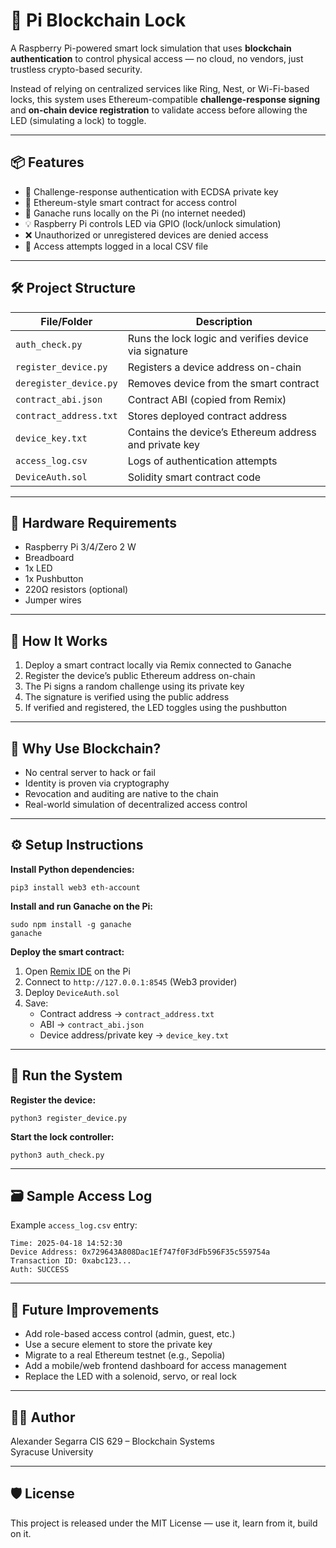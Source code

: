 # 🔐 Pi Blockchain Lock

A Raspberry Pi-powered smart lock simulation that uses **blockchain authentication** to control physical access — no cloud, no vendors, just trustless crypto-based security.

Instead of relying on centralized services like Ring, Nest, or Wi-Fi-based locks, this system uses Ethereum-compatible **challenge-response signing** and **on-chain device registration** to validate access before allowing the LED (simulating a lock) to toggle.

---

## 📦 Features

- 🔑 Challenge-response authentication with ECDSA private key  
- 🔗 Ethereum-style smart contract for access control  
- 📍 Ganache runs locally on the Pi (no internet needed)  
- 💡 Raspberry Pi controls LED via GPIO (lock/unlock simulation)  
- ❌ Unauthorized or unregistered devices are denied access  
- 🧾 Access attempts logged in a local CSV file  

---

## 🛠 Project Structure

| File/Folder              | Description |
|--------------------------|-------------|
| `auth_check.py`          | Runs the lock logic and verifies device via signature |
| `register_device.py`     | Registers a device address on-chain |
| `deregister_device.py`   | Removes device from the smart contract |
| `contract_abi.json`      | Contract ABI (copied from Remix) |
| `contract_address.txt`   | Stores deployed contract address |
| `device_key.txt`         | Contains the device’s Ethereum address and private key |
| `access_log.csv`         | Logs of authentication attempts |
| `DeviceAuth.sol`         | Solidity smart contract code |

---

## 🧱 Hardware Requirements

- Raspberry Pi 3/4/Zero 2 W  
- Breadboard  
- 1x LED  
- 1x Pushbutton  
- 220Ω resistors (optional)  
- Jumper wires  

---

## 🚀 How It Works

1. Deploy a smart contract locally via Remix connected to Ganache  
2. Register the device’s public Ethereum address on-chain  
3. The Pi signs a random challenge using its private key  
4. The signature is verified using the public address  
5. If verified and registered, the LED toggles using the pushbutton  

---

## 🔐 Why Use Blockchain?

- No central server to hack or fail  
- Identity is proven via cryptography  
- Revocation and auditing are native to the chain  
- Real-world simulation of decentralized access control  

---

## ⚙️ Setup Instructions

**Install Python dependencies:**
```
pip3 install web3 eth-account
```

**Install and run Ganache on the Pi:**
```
sudo npm install -g ganache
ganache
```

**Deploy the smart contract:**
1. Open [Remix IDE](https://remix.ethereum.org) on the Pi  
2. Connect to `http://127.0.0.1:8545` (Web3 provider)  
3. Deploy `DeviceAuth.sol`  
4. Save:
   - Contract address → `contract_address.txt`  
   - ABI → `contract_abi.json`  
   - Device address/private key → `device_key.txt`  

---

## 🧪 Run the System

**Register the device:**
```
python3 register_device.py
```

**Start the lock controller:**
```
python3 auth_check.py
```

---

## 🗃 Sample Access Log

Example `access_log.csv` entry:
```
Time: 2025-04-18 14:52:30
Device Address: 0x729643A808Dac1Ef747f0F3dFb596F35c559754a
Transaction ID: 0xabc123...
Auth: SUCCESS
```
 

---

## 🧠 Future Improvements

- Add role-based access control (admin, guest, etc.)  
- Use a secure element to store the private key  
- Migrate to a real Ethereum testnet (e.g., Sepolia)  
- Add a mobile/web frontend dashboard for access management  
- Replace the LED with a solenoid, servo, or real lock  

---

## 👨‍💻 Author

Alexander Segarra
CIS 629 – Blockchain Systems  
Syracuse University

---

## 🛡 License

This project is released under the MIT License — use it, learn from it, build on it.
